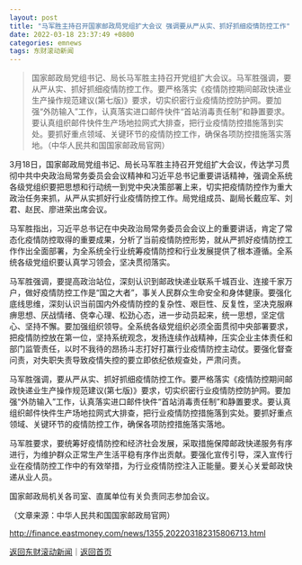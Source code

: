 ```yaml
---
layout: post
title: "马军胜主持召开国家邮政局党组扩大会议 强调要从严从实、抓好抓细疫情防控工作"
date: 2022-03-18 23:37:49 +0800
categories: emnews
tags: 东财滚动新闻
---
```

> 国家邮政局党组书记、局长马军胜主持召开党组扩大会议。马军胜强调，要从严从实、抓好抓细疫情防控工作。要严格落实《疫情防控期间邮政快递业生产操作规范建议(第七版)》要求，切实织密行业疫情防控防护网。要加强“外防输入”工作，认真落实进口邮件快件“首站消毒责任制”和静置要求。要认真组织邮件快件生产场地拉网式大排查，把行业疫情防控措施落到实处。要抓好重点领域、关键环节的疫情防控工作，确保各项防控措施落实落地。（中华人民共和国国家邮政局官网）

<p>3月18日，国家邮政局党组书记、局长马军胜主持召开党组扩大会议，传达学习贯彻中共中央政治局常务委员会会议精神和习近平总书记重要讲话精神，强调全系统各级党组织要把思想和行动统一到党中央决策部署上来，切实把疫情防控作为重大政治任务来抓，从严从实抓好行业疫情防控工作。局党组成员、副局长戴应军、刘君、赵民、廖进荣出席会议。</p>
 <p>马军胜指出，习近平总书记在中央政治局常务委员会会议上的重要讲话，肯定了常态化疫情防控取得的重要成果，分析了当前疫情防控形势，就从严抓好疫情防控工作作出全面部署，为全系统全行业统筹疫情防控和行业发展提供了根本遵循。全系统各级党组织要认真学习领会，坚决贯彻落实。</p>
 <p>马军胜强调，要提高政治站位，深刻认识到邮政快递业联系千城百业、连接千家万户，做好疫情防控工作是“国之大者”，事关人民群众生命安全和身体健康。要强化底线思维，深刻认识当前国内外疫情防控的复杂性、艰巨性、反复性，坚决克服麻痹思想、厌战情绪、侥幸心理、松劲心态，进一步动员起来，统一思想，坚定信心、坚持不懈。要加强组织领导。全系统各级党组织必须全面贯彻中央部署要求，把疫情防控放在第一位，坚持系统观念，发扬连续作战精神，压实企业主体责任和部门监管责任，以时不我待的昂扬斗志打好打赢行业疫情防控主动仗。要强化督查问责，对失职失责导致疫情失控的要立即依纪依规查处，严肃问责。</p>
 <p>马军胜强调，要从严从实、抓好抓细疫情防控工作。要严格落实《疫情防控期间邮政快递业生产操作规范建议(第七版)》要求，切实织密行业疫情防控防护网。要加强“外防输入”工作，认真落实进口邮件快件“首站消毒责任制”和静置要求。要认真组织邮件快件生产场地拉网式大排查，把行业疫情防控措施落到实处。要抓好重点领域、关键环节的疫情防控工作，确保各项防控措施落实落地。</p>
 <p>马军胜要求，要统筹好疫情防控和经济社会发展，采取措施保障邮政快递服务有序进行，为维护群众正常生产生活平稳有序作出贡献。要强化宣传引导，深入宣传行业在疫情防控工作中的有效举措，为行业疫情防控注入正能量。要关心关爱邮政快递从业人员。</p>
 <p>国家邮政局机关各司室、直属单位有关负责同志参加会议。</p><p class="em_media">（文章来源：中华人民共和国国家邮政局官网）</p>

<http://finance.eastmoney.com/news/1355,202203182315806713.html>

[返回东财滚动新闻](//finews.withounder.com/emnews/)｜[返回首页](//finews.withounder.com/)